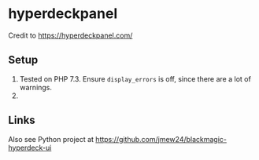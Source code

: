 # hyperdeckpanel

Credit to https://hyperdeckpanel.com/

## Setup

1. Tested on PHP 7.3. Ensure `display_errors` is off, since there are a lot of warnings.
1. 

## Links

Also see Python project at https://github.com/jmew24/blackmagic-hyperdeck-ui
